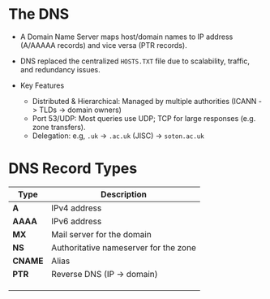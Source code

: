 # The DNS
- A Domain Name Server maps host/domain names to IP address (A/AAAAA records) and vice versa (PTR records).

- DNS replaced the centralized `HOSTS.TXT` file due to scalability, traffic, and redundancy issues.
- Key Features
	- Distributed & Hierarchical: Managed by multiple authorities (ICANN -> TLDs -> domain owners)
	- Port 53/UDP: Most queries use UDP; TCP for large responses (e.g. zone transfers).
	- Delegation: e.g,  `.uk` $\to$ `.ac.uk` (JISC) $\to$ `soton.ac.uk` 

# DNS Record Types

| Type      | Description                           |
| --------- | ------------------------------------- |
| **A**     | IPv4 address                          |
| **AAAA**  | IPv6 address                          |
| **MX**    | Mail server for the domain            |
| **NS**    | Authoritative nameserver for the zone |
| **CNAME** | Alias                                 |
| **PTR**   | Reverse DNS (IP $\to$ domain)         |
|           |                                       |
|           |                                       |
|           |                                       |
